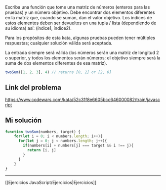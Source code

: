 Escriba una función que tome una matriz de números (enteros para las pruebas) y un número objetivo. Debe encontrar dos elementos diferentes en la matriz que, cuando se suman, dan el valor objetivo. Los índices de estos elementos deben ser devueltos en una tupla / lista (dependiendo de su idioma) así: (índice1, índice2).  
  
Para los propósitos de esta kata, algunas pruebas pueden tener múltiples respuestas; cualquier solución válida será aceptada.  
  
La entrada siempre será válida (los números serán una matriz de longitud 2 o superior, y todos los elementos serán números; el objetivo siempre será la suma de dos elementos diferentes de esa matriz).

```javascript
twoSum([1, 2, 3], 4) // returns [0, 2] or [2, 0]
```

## Link del problema

https://www.codewars.com/kata/52c31f8e6605bcc646000082/train/javascript

## Mi solución

```js
function twoSum(numbers, target) {
    for(let i = 0; i < numbers.length; i++){
      for(let j = 0; j < numbers.length; j++){
        if(numbers[i] + numbers[j] === target && i !== j){
          return [i, j]
        }
      }
    }
}
```

__________

[[Ejercicios JavaScript/Ejercicios|Ejercicios]]